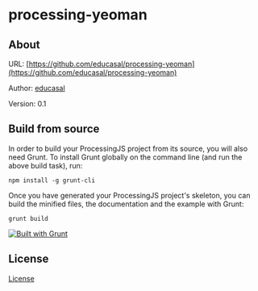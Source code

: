 processing-yeoman
==============

About
--------------

URL: [https://github.com/educasal/processing-yeoman](https://github.com/educasal/processing-yeoman)

Author: [educasal](https://github.com/educasal)

Version: 0.1



Build from source
--------------

In order to build your ProcessingJS project from its source, you will also need Grunt. To install Grunt globally on the command line (and run the above build task), run:

```
npm install -g grunt-cli
```

Once you have generated your ProcessingJS project's skeleton, you can build the minified files, the documentation and the example with Grunt:

```
grunt build
```

[![Built with Grunt](https://cdn.gruntjs.com/builtwith.png)](http://gruntjs.com/)


License
--------------

[License](https://github.com/educasal/processing-yeoman/blob/master/LICENSE)